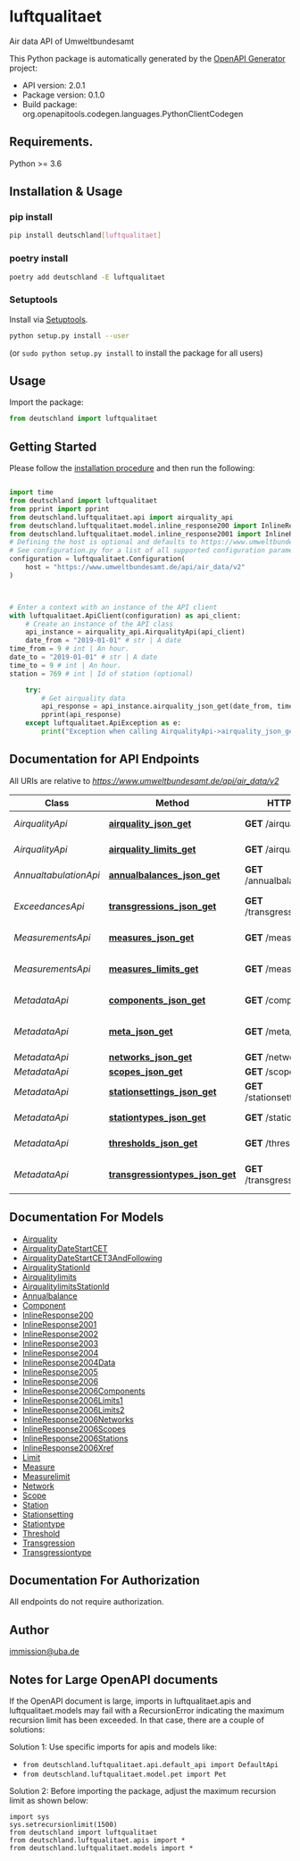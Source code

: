 # luftqualitaet
Air data API of Umweltbundesamt

This Python package is automatically generated by the [OpenAPI Generator](https://openapi-generator.tech) project:

- API version: 2.0.1
- Package version: 0.1.0
- Build package: org.openapitools.codegen.languages.PythonClientCodegen

## Requirements.

Python >= 3.6

## Installation & Usage
### pip install

```sh
pip install deutschland[luftqualitaet]
```

### poetry install

```sh
poetry add deutschland -E luftqualitaet
```

### Setuptools

Install via [Setuptools](http://pypi.python.org/pypi/setuptools).

```sh
python setup.py install --user
```
(or `sudo python setup.py install` to install the package for all users)

## Usage

Import the package:
```python
from deutschland import luftqualitaet
```

## Getting Started

Please follow the [installation procedure](#installation--usage) and then run the following:

```python

import time
from deutschland import luftqualitaet
from pprint import pprint
from deutschland.luftqualitaet.api import airquality_api
from deutschland.luftqualitaet.model.inline_response200 import InlineResponse200
from deutschland.luftqualitaet.model.inline_response2001 import InlineResponse2001
# Defining the host is optional and defaults to https://www.umweltbundesamt.de/api/air_data/v2
# See configuration.py for a list of all supported configuration parameters.
configuration = luftqualitaet.Configuration(
    host = "https://www.umweltbundesamt.de/api/air_data/v2"
)



# Enter a context with an instance of the API client
with luftqualitaet.ApiClient(configuration) as api_client:
    # Create an instance of the API class
    api_instance = airquality_api.AirqualityApi(api_client)
    date_from = "2019-01-01" # str | A date
time_from = 9 # int | An hour.
date_to = "2019-01-01" # str | A date
time_to = 9 # int | An hour.
station = 769 # int | Id of station (optional)

    try:
        # Get airquality data
        api_response = api_instance.airquality_json_get(date_from, time_from, date_to, time_to, station=station)
        pprint(api_response)
    except luftqualitaet.ApiException as e:
        print("Exception when calling AirqualityApi->airquality_json_get: %s\n" % e)
```

## Documentation for API Endpoints

All URIs are relative to *https://www.umweltbundesamt.de/api/air_data/v2*

Class | Method | HTTP request | Description
------------ | ------------- | ------------- | -------------
*AirqualityApi* | [**airquality_json_get**](docs/AirqualityApi.md#airquality_json_get) | **GET** /airquality/json | Get airquality data
*AirqualityApi* | [**airquality_limits_get**](docs/AirqualityApi.md#airquality_limits_get) | **GET** /airquality/limits | Get airquality date limits
*AnnualtabulationApi* | [**annualbalances_json_get**](docs/AnnualtabulationApi.md#annualbalances_json_get) | **GET** /annualbalances/json | Get annualtabulation
*ExceedancesApi* | [**transgressions_json_get**](docs/ExceedancesApi.md#transgressions_json_get) | **GET** /transgressions/json | Get exceedances data
*MeasurementsApi* | [**measures_json_get**](docs/MeasurementsApi.md#measures_json_get) | **GET** /measures/json | Get all measurements
*MeasurementsApi* | [**measures_limits_get**](docs/MeasurementsApi.md#measures_limits_get) | **GET** /measures/limits | Get measurement date limits
*MetadataApi* | [**components_json_get**](docs/MetadataApi.md#components_json_get) | **GET** /components/json | Get all components
*MetadataApi* | [**meta_json_get**](docs/MetadataApi.md#meta_json_get) | **GET** /meta/json | Get combined metadata for use
*MetadataApi* | [**networks_json_get**](docs/MetadataApi.md#networks_json_get) | **GET** /networks/json | Get all networks
*MetadataApi* | [**scopes_json_get**](docs/MetadataApi.md#scopes_json_get) | **GET** /scopes/json | Get all scopes
*MetadataApi* | [**stationsettings_json_get**](docs/MetadataApi.md#stationsettings_json_get) | **GET** /stationsettings/json | Get all station settings
*MetadataApi* | [**stationtypes_json_get**](docs/MetadataApi.md#stationtypes_json_get) | **GET** /stationtypes/json | Get all station types
*MetadataApi* | [**thresholds_json_get**](docs/MetadataApi.md#thresholds_json_get) | **GET** /thresholds/json | Get all thresholds
*MetadataApi* | [**transgressiontypes_json_get**](docs/MetadataApi.md#transgressiontypes_json_get) | **GET** /transgressiontypes/json | Get all exceedances types


## Documentation For Models

 - [Airquality](docs/Airquality.md)
 - [AirqualityDateStartCET](docs/AirqualityDateStartCET.md)
 - [AirqualityDateStartCET3AndFollowing](docs/AirqualityDateStartCET3AndFollowing.md)
 - [AirqualityStationId](docs/AirqualityStationId.md)
 - [Airqualitylimits](docs/Airqualitylimits.md)
 - [AirqualitylimitsStationId](docs/AirqualitylimitsStationId.md)
 - [Annualbalance](docs/Annualbalance.md)
 - [Component](docs/Component.md)
 - [InlineResponse200](docs/InlineResponse200.md)
 - [InlineResponse2001](docs/InlineResponse2001.md)
 - [InlineResponse2002](docs/InlineResponse2002.md)
 - [InlineResponse2003](docs/InlineResponse2003.md)
 - [InlineResponse2004](docs/InlineResponse2004.md)
 - [InlineResponse2004Data](docs/InlineResponse2004Data.md)
 - [InlineResponse2005](docs/InlineResponse2005.md)
 - [InlineResponse2006](docs/InlineResponse2006.md)
 - [InlineResponse2006Components](docs/InlineResponse2006Components.md)
 - [InlineResponse2006Limits1](docs/InlineResponse2006Limits1.md)
 - [InlineResponse2006Limits2](docs/InlineResponse2006Limits2.md)
 - [InlineResponse2006Networks](docs/InlineResponse2006Networks.md)
 - [InlineResponse2006Scopes](docs/InlineResponse2006Scopes.md)
 - [InlineResponse2006Stations](docs/InlineResponse2006Stations.md)
 - [InlineResponse2006Xref](docs/InlineResponse2006Xref.md)
 - [Limit](docs/Limit.md)
 - [Measure](docs/Measure.md)
 - [Measurelimit](docs/Measurelimit.md)
 - [Network](docs/Network.md)
 - [Scope](docs/Scope.md)
 - [Station](docs/Station.md)
 - [Stationsetting](docs/Stationsetting.md)
 - [Stationtype](docs/Stationtype.md)
 - [Threshold](docs/Threshold.md)
 - [Transgression](docs/Transgression.md)
 - [Transgressiontype](docs/Transgressiontype.md)


## Documentation For Authorization

 All endpoints do not require authorization.

## Author

immission@uba.de


## Notes for Large OpenAPI documents
If the OpenAPI document is large, imports in luftqualitaet.apis and luftqualitaet.models may fail with a
RecursionError indicating the maximum recursion limit has been exceeded. In that case, there are a couple of solutions:

Solution 1:
Use specific imports for apis and models like:
- `from deutschland.luftqualitaet.api.default_api import DefaultApi`
- `from deutschland.luftqualitaet.model.pet import Pet`

Solution 2:
Before importing the package, adjust the maximum recursion limit as shown below:
```
import sys
sys.setrecursionlimit(1500)
from deutschland import luftqualitaet
from deutschland.luftqualitaet.apis import *
from deutschland.luftqualitaet.models import *
```

